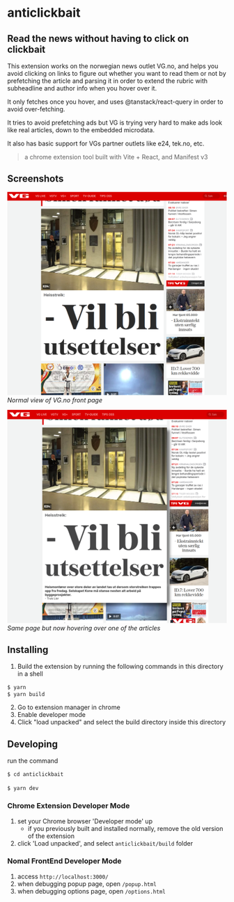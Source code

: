 # anticlickbait

## Read the news without having to click on clickbait
This extension works on the norwegian news outlet VG.no, and helps you avoid clicking on links to figure out
whether you want to read them or not by prefetching the article and parsing it in order to extend the rubric
with subheadline and author info when you hover over it.

It only fetches once you hover, and uses @tanstack/react-query in order to avoid over-fetching.

It tries to avoid prefetching ads but VG is trying very hard to make ads look like real articles,
down to the embedded microdata.

It also has basic support for VGs partner outlets like e24, tek.no, etc.

> a chrome extension tool built with Vite + React, and Manifest v3

## Screenshots
![Normal article](./docs/unexpanded.png)
*Normal view of VG.no front page*

![Expanded article](./docs/hover.png)
*Same page but now hovering over one of the articles*

## Installing

1. Build the extension by running the following commands in this directory in a shell
```shell
$ yarn
$ yarn build
```
2. Go to extension manager in chrome
3. Enable developer mode
4. Click "load unpacked" and select the build directory inside this directory

## Developing

run the command

```shell
$ cd anticlickbait

$ yarn dev
```

### Chrome Extension Developer Mode

1. set your Chrome browser 'Developer mode' up
    * if you previously built and installed normally, remove the old version of the extension
2. click 'Load unpacked', and select `anticlickbait/build` folder

### Nomal FrontEnd Developer Mode

1. access `http://localhost:3000/`
2. when debugging popup page, open `/popup.html`
3. when debugging options page, open `/options.html`
